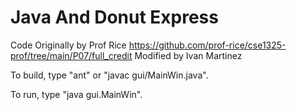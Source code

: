 Java And Donut Express
======================

Code Originally by Prof Rice
https://github.com/prof-rice/cse1325-prof/tree/main/P07/full_credit
Modified by Ivan Martinez

To build, type "ant" or "javac gui/MainWin.java".

To run, type "java gui.MainWin".
